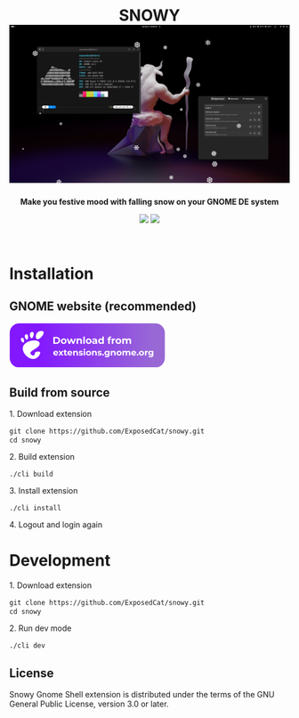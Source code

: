 <h1 align="center">
  SNOWY<br>
  <img style="width:512px" src="./assets/preview.png" alt="Screenshot">
</h1>
<p align="center"><strong>Make you festive mood with falling snow on your GNOME DE system</strong></p>

<div align="center">

  [![](https://img.shields.io/badge/author%20blog%20on-Telegram-informational?style=for-the-badge&logo=telegram&logoColor=26A5E4&color=26A5E4)](https://t.me/ExposedCatDev)
  [![](https://img.shields.io/badge/author-Reddit-informational?style=for-the-badge&logo=reddit&logoColor=FF5700&color=FF5700)](https://www.reddit.com/user/ExposedCatDev)
</div>

<br>
<h1>Installation</h1>
<h2>GNOME website (recommended)</h2>
<a href="https://extensions.gnome.org/extension/3921/snowy/">
  <!-- Button SVG by Just Perfection developer -->
  <img src="./assets/download-from-ego.svg" height="80">
</a>
<h2>Build from source</h2>
1. Download extension
<pre language="bash">
<code>git clone https://github.com/ExposedCat/snowy.git
cd snowy
</code></pre>
2. Build extension
<pre language="bash">
<code>./cli build
</code></pre>
3. Install extension
<pre language="bash">
<code>./cli install
</code></pre>
4. Logout and login again

<br>
<h1>Development</h1>
1. Download extension
<pre language="bash">
<code>git clone https://github.com/ExposedCat/snowy.git
cd snowy
</code></pre>
2. Run dev mode
<pre language="bash">
<code>./cli dev
</code></pre>

## License

Snowy Gnome Shell extension is distributed under the terms of the GNU General Public License,
version 3.0 or later.
